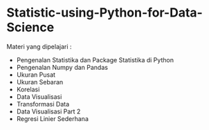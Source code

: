 # Statistic-using-Python-for-Data-Science

Materi yang dipelajari :

- Pengenalan Statistika dan Package Statistika di Python
- Pengenalan Numpy dan Pandas
- Ukuran Pusat
- Ukuran Sebaran
- Korelasi
- Data Visualisasi
- Transformasi Data
- Data Visualisasi Part 2
- Regresi Linier Sederhana
